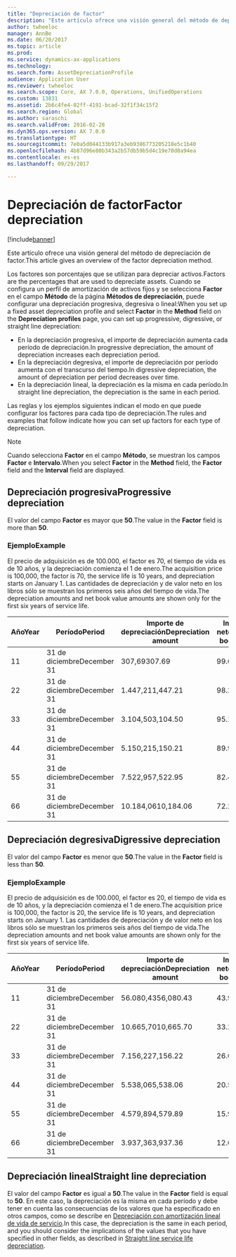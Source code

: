 ```yaml
---
title: "Depreciación de factor"
description: "Este artículo ofrece una visión general del método de depreciación de factor."
author: twheeloc
manager: AnnBe
ms.date: 06/20/2017
ms.topic: article
ms.prod: 
ms.service: dynamics-ax-applications
ms.technology: 
ms.search.form: AssetDepreciationProfile
audience: Application User
ms.reviewer: twheeloc
ms.search.scope: Core, AX 7.0.0, Operations, UnifiedOperations
ms.custom: 13831
ms.assetid: 2b6c4fe4-02ff-4191-bcad-32f1f34c15f2
ms.search.region: Global
ms.author: saraschi
ms.search.validFrom: 2016-02-28
ms.dyn365.ops.version: AX 7.0.0
ms.translationtype: HT
ms.sourcegitcommit: 7e0a5d044133b917a3eb9386773205218e5c1b40
ms.openlocfilehash: 4b87d96e80b343a2b57db59b5d4c19e70d0a94ea
ms.contentlocale: es-es
ms.lasthandoff: 09/29/2017

---
```


# <a name="factor-depreciation"></a><span data-ttu-id="0ec3c-103">Depreciación de factor</span><span class="sxs-lookup"><span data-stu-id="0ec3c-103">Factor depreciation</span></span>

[!include[banner](../includes/banner.md)]


<span data-ttu-id="0ec3c-104">Este artículo ofrece una visión general del método de depreciación de factor.</span><span class="sxs-lookup"><span data-stu-id="0ec3c-104">This article gives an overview of the factor depreciation method.</span></span>

<span data-ttu-id="0ec3c-105">Los factores son porcentajes que se utilizan para depreciar activos.</span><span class="sxs-lookup"><span data-stu-id="0ec3c-105">Factors are the percentages that are used to depreciate assets.</span></span> <span data-ttu-id="0ec3c-106">Cuando se configura un perfil de amortización de activos fijos y se selecciona **Factor** en el campo **Método** de la página **Métodos de depreciación**, puede configurar una depreciación progresiva, degresiva o lineal:</span><span class="sxs-lookup"><span data-stu-id="0ec3c-106">When you set up a fixed asset depreciation profile and select **Factor** in the **Method** field on the **Depreciation profiles** page, you can set up progressive, digressive, or straight line depreciation:</span></span>

-   <span data-ttu-id="0ec3c-107">En la depreciación progresiva, el importe de depreciación aumenta cada período de depreciación.</span><span class="sxs-lookup"><span data-stu-id="0ec3c-107">In progressive depreciation, the amount of depreciation increases each depreciation period.</span></span>
-   <span data-ttu-id="0ec3c-108">En la depreciación degresiva, el importe de depreciación por período aumenta con el transcurso del tiempo.</span><span class="sxs-lookup"><span data-stu-id="0ec3c-108">In digressive depreciation, the amount of depreciation per period decreases over time.</span></span>
-   <span data-ttu-id="0ec3c-109">En la depreciación lineal, la depreciación es la misma en cada período.</span><span class="sxs-lookup"><span data-stu-id="0ec3c-109">In straight line depreciation, the depreciation is the same in each period.</span></span>

<span data-ttu-id="0ec3c-110">Las reglas y los ejemplos siguientes indican el modo en que puede configurar los factores para cada tipo de depreciación.</span><span class="sxs-lookup"><span data-stu-id="0ec3c-110">The rules and examples that follow indicate how you can set up factors for each type of depreciation.</span></span> 

> [!NOTE] 
> <span data-ttu-id="0ec3c-111">Cuando selecciona **Factor** en el campo **Método**, se muestran los campos **Factor** e **Intervalo**.</span><span class="sxs-lookup"><span data-stu-id="0ec3c-111">When you select **Factor** in the **Method** field, the **Factor** field and the **Interval** field are displayed.</span></span>

## <a name="progressive-depreciation"></a><span data-ttu-id="0ec3c-112">Depreciación progresiva</span><span class="sxs-lookup"><span data-stu-id="0ec3c-112">Progressive depreciation</span></span>
<span data-ttu-id="0ec3c-113">El valor del campo **Factor** es mayor que **50**.</span><span class="sxs-lookup"><span data-stu-id="0ec3c-113">The value in the **Factor** field is more than **50**.</span></span>

### <a name="example"></a><span data-ttu-id="0ec3c-114">Ejemplo</span><span class="sxs-lookup"><span data-stu-id="0ec3c-114">Example</span></span>

<span data-ttu-id="0ec3c-115">El precio de adquisición es de 100.000, el factor es 70, el tiempo de vida es de 10 años, y la depreciación comienza el 1 de enero.</span><span class="sxs-lookup"><span data-stu-id="0ec3c-115">The acquisition price is 100,000, the factor is 70, the service life is 10 years, and depreciation starts on January 1.</span></span> <span data-ttu-id="0ec3c-116">Las cantidades de depreciación y de valor neto en los libros sólo se muestran los primeros seis años del tiempo de vida.</span><span class="sxs-lookup"><span data-stu-id="0ec3c-116">The depreciation amounts and net book value amounts are shown only for the first six years of service life.</span></span>

| <span data-ttu-id="0ec3c-117">Año</span><span class="sxs-lookup"><span data-stu-id="0ec3c-117">Year</span></span> | <span data-ttu-id="0ec3c-118">Período</span><span class="sxs-lookup"><span data-stu-id="0ec3c-118">Period</span></span>      | <span data-ttu-id="0ec3c-119">Importe de depreciación</span><span class="sxs-lookup"><span data-stu-id="0ec3c-119">Depreciation amount</span></span> | <span data-ttu-id="0ec3c-120">Importe del valor neto en los libros</span><span class="sxs-lookup"><span data-stu-id="0ec3c-120">Net book value amount</span></span> |
|------|-------------|---------------------|-----------------------|
| <span data-ttu-id="0ec3c-121">1</span><span class="sxs-lookup"><span data-stu-id="0ec3c-121">1</span></span>    | <span data-ttu-id="0ec3c-122">31 de diciembre</span><span class="sxs-lookup"><span data-stu-id="0ec3c-122">December 31</span></span> | <span data-ttu-id="0ec3c-123">307,69</span><span class="sxs-lookup"><span data-stu-id="0ec3c-123">307.69</span></span>              | <span data-ttu-id="0ec3c-124">99.692,31</span><span class="sxs-lookup"><span data-stu-id="0ec3c-124">99,692.31</span></span>             |
| <span data-ttu-id="0ec3c-125">2</span><span class="sxs-lookup"><span data-stu-id="0ec3c-125">2</span></span>    | <span data-ttu-id="0ec3c-126">31 de diciembre</span><span class="sxs-lookup"><span data-stu-id="0ec3c-126">December 31</span></span> | <span data-ttu-id="0ec3c-127">1.447,21</span><span class="sxs-lookup"><span data-stu-id="0ec3c-127">1,447.21</span></span>            | <span data-ttu-id="0ec3c-128">98.245,10</span><span class="sxs-lookup"><span data-stu-id="0ec3c-128">98,245.10</span></span>             |
| <span data-ttu-id="0ec3c-129">3</span><span class="sxs-lookup"><span data-stu-id="0ec3c-129">3</span></span>    | <span data-ttu-id="0ec3c-130">31 de diciembre</span><span class="sxs-lookup"><span data-stu-id="0ec3c-130">December 31</span></span> | <span data-ttu-id="0ec3c-131">3.104,50</span><span class="sxs-lookup"><span data-stu-id="0ec3c-131">3,104.50</span></span>            | <span data-ttu-id="0ec3c-132">95.140,60</span><span class="sxs-lookup"><span data-stu-id="0ec3c-132">95,140.60</span></span>             |
| <span data-ttu-id="0ec3c-133">4</span><span class="sxs-lookup"><span data-stu-id="0ec3c-133">4</span></span>    | <span data-ttu-id="0ec3c-134">31 de diciembre</span><span class="sxs-lookup"><span data-stu-id="0ec3c-134">December 31</span></span> | <span data-ttu-id="0ec3c-135">5.150,21</span><span class="sxs-lookup"><span data-stu-id="0ec3c-135">5,150.21</span></span>            | <span data-ttu-id="0ec3c-136">89.990,39</span><span class="sxs-lookup"><span data-stu-id="0ec3c-136">89,990.39</span></span>             |
| <span data-ttu-id="0ec3c-137">5</span><span class="sxs-lookup"><span data-stu-id="0ec3c-137">5</span></span>    | <span data-ttu-id="0ec3c-138">31 de diciembre</span><span class="sxs-lookup"><span data-stu-id="0ec3c-138">December 31</span></span> | <span data-ttu-id="0ec3c-139">7.522,95</span><span class="sxs-lookup"><span data-stu-id="0ec3c-139">7,522.95</span></span>            | <span data-ttu-id="0ec3c-140">82.467,44</span><span class="sxs-lookup"><span data-stu-id="0ec3c-140">82,467.44</span></span>             |
| <span data-ttu-id="0ec3c-141">6</span><span class="sxs-lookup"><span data-stu-id="0ec3c-141">6</span></span>    | <span data-ttu-id="0ec3c-142">31 de diciembre</span><span class="sxs-lookup"><span data-stu-id="0ec3c-142">December 31</span></span> | <span data-ttu-id="0ec3c-143">10.184,06</span><span class="sxs-lookup"><span data-stu-id="0ec3c-143">10,184.06</span></span>           | <span data-ttu-id="0ec3c-144">72.283,38</span><span class="sxs-lookup"><span data-stu-id="0ec3c-144">72,283.38</span></span>             |

## <a name="digressive-depreciation"></a><span data-ttu-id="0ec3c-145">Depreciación degresiva</span><span class="sxs-lookup"><span data-stu-id="0ec3c-145">Digressive depreciation</span></span>
<span data-ttu-id="0ec3c-146">El valor del campo **Factor** es menor que **50**.</span><span class="sxs-lookup"><span data-stu-id="0ec3c-146">The value in the **Factor** field is less than **50**.</span></span>

### <a name="example"></a><span data-ttu-id="0ec3c-147">Ejemplo</span><span class="sxs-lookup"><span data-stu-id="0ec3c-147">Example</span></span>

<span data-ttu-id="0ec3c-148">El precio de adquisición es de 100.000, el factor es 20, el tiempo de vida es de 10 años, y la depreciación comienza el 1 de enero.</span><span class="sxs-lookup"><span data-stu-id="0ec3c-148">The acquisition price is 100,000, the factor is 20, the service life is 10 years, and depreciation starts on January 1.</span></span> <span data-ttu-id="0ec3c-149">Las cantidades de depreciación y de valor neto en los libros sólo se muestran los primeros seis años del tiempo de vida.</span><span class="sxs-lookup"><span data-stu-id="0ec3c-149">The depreciation amounts and net book value amounts are shown only for the first six years of service life.</span></span>

| <span data-ttu-id="0ec3c-150">Año</span><span class="sxs-lookup"><span data-stu-id="0ec3c-150">Year</span></span> | <span data-ttu-id="0ec3c-151">Período</span><span class="sxs-lookup"><span data-stu-id="0ec3c-151">Period</span></span>      | <span data-ttu-id="0ec3c-152">Importe de depreciación</span><span class="sxs-lookup"><span data-stu-id="0ec3c-152">Depreciation amount</span></span> | <span data-ttu-id="0ec3c-153">Importe del valor neto en los libros</span><span class="sxs-lookup"><span data-stu-id="0ec3c-153">Net book value amount</span></span> |
|------|-------------|---------------------|-----------------------|
| <span data-ttu-id="0ec3c-154">1</span><span class="sxs-lookup"><span data-stu-id="0ec3c-154">1</span></span>    | <span data-ttu-id="0ec3c-155">31 de diciembre</span><span class="sxs-lookup"><span data-stu-id="0ec3c-155">December 31</span></span> | <span data-ttu-id="0ec3c-156">56.080,43</span><span class="sxs-lookup"><span data-stu-id="0ec3c-156">56,080.43</span></span>           | <span data-ttu-id="0ec3c-157">43.919,57</span><span class="sxs-lookup"><span data-stu-id="0ec3c-157">43,919.57</span></span>             |
| <span data-ttu-id="0ec3c-158">2</span><span class="sxs-lookup"><span data-stu-id="0ec3c-158">2</span></span>    | <span data-ttu-id="0ec3c-159">31 de diciembre</span><span class="sxs-lookup"><span data-stu-id="0ec3c-159">December 31</span></span> | <span data-ttu-id="0ec3c-160">10.665,70</span><span class="sxs-lookup"><span data-stu-id="0ec3c-160">10,665.70</span></span>           | <span data-ttu-id="0ec3c-161">33.253,87</span><span class="sxs-lookup"><span data-stu-id="0ec3c-161">33,253.87</span></span>             |
| <span data-ttu-id="0ec3c-162">3</span><span class="sxs-lookup"><span data-stu-id="0ec3c-162">3</span></span>    | <span data-ttu-id="0ec3c-163">31 de diciembre</span><span class="sxs-lookup"><span data-stu-id="0ec3c-163">December 31</span></span> | <span data-ttu-id="0ec3c-164">7.156,22</span><span class="sxs-lookup"><span data-stu-id="0ec3c-164">7,156.22</span></span>            | <span data-ttu-id="0ec3c-165">26.097,65</span><span class="sxs-lookup"><span data-stu-id="0ec3c-165">26,097.65</span></span>             |
| <span data-ttu-id="0ec3c-166">4</span><span class="sxs-lookup"><span data-stu-id="0ec3c-166">4</span></span>    | <span data-ttu-id="0ec3c-167">31 de diciembre</span><span class="sxs-lookup"><span data-stu-id="0ec3c-167">December 31</span></span> | <span data-ttu-id="0ec3c-168">5.538,06</span><span class="sxs-lookup"><span data-stu-id="0ec3c-168">5,538.06</span></span>            | <span data-ttu-id="0ec3c-169">20.559,59</span><span class="sxs-lookup"><span data-stu-id="0ec3c-169">20,559.59</span></span>             |
| <span data-ttu-id="0ec3c-170">5</span><span class="sxs-lookup"><span data-stu-id="0ec3c-170">5</span></span>    | <span data-ttu-id="0ec3c-171">31 de diciembre</span><span class="sxs-lookup"><span data-stu-id="0ec3c-171">December 31</span></span> | <span data-ttu-id="0ec3c-172">4.579,89</span><span class="sxs-lookup"><span data-stu-id="0ec3c-172">4,579.89</span></span>            | <span data-ttu-id="0ec3c-173">15.979,70</span><span class="sxs-lookup"><span data-stu-id="0ec3c-173">15,979.70</span></span>             |
| <span data-ttu-id="0ec3c-174">6</span><span class="sxs-lookup"><span data-stu-id="0ec3c-174">6</span></span>    | <span data-ttu-id="0ec3c-175">31 de diciembre</span><span class="sxs-lookup"><span data-stu-id="0ec3c-175">December 31</span></span> | <span data-ttu-id="0ec3c-176">3.937,36</span><span class="sxs-lookup"><span data-stu-id="0ec3c-176">3,937.36</span></span>            | <span data-ttu-id="0ec3c-177">12.042,34</span><span class="sxs-lookup"><span data-stu-id="0ec3c-177">12,042.34</span></span>             |

## <a name="straight-line-depreciation"></a><span data-ttu-id="0ec3c-178">Depreciación lineal</span><span class="sxs-lookup"><span data-stu-id="0ec3c-178">Straight line depreciation</span></span>
<span data-ttu-id="0ec3c-179">El valor del campo **Factor** es igual a **50**.</span><span class="sxs-lookup"><span data-stu-id="0ec3c-179">The value in the **Factor** field is equal to **50**.</span></span> <span data-ttu-id="0ec3c-180">En este caso, la depreciación es la misma en cada período y debe tener en cuenta las consecuencias de los valores que ha especificado en otros campos, como se describe en [Depreciación con amortización lineal de vida de servicio](straight-line-service-life-depreciation.md).</span><span class="sxs-lookup"><span data-stu-id="0ec3c-180">In this case, the depreciation is the same in each period, and you should consider the implications of the values that you have specified in other fields, as described in [Straight line service life depreciation](straight-line-service-life-depreciation.md).</span></span>




